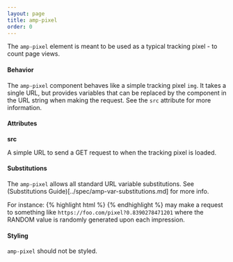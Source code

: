 ```yaml
---
layout: page
title: amp-pixel
order: 0
---
```

<!---
Copyright 2015 The AMP HTML Authors. All Rights Reserved.

Licensed under the Apache License, Version 2.0 (the "License");
you may not use this file except in compliance with the License.
You may obtain a copy of the License at

      http://www.apache.org/licenses/LICENSE-2.0

Unless required by applicable law or agreed to in writing, software
distributed under the License is distributed on an "AS-IS" BASIS,
WITHOUT WARRANTIES OR CONDITIONS OF ANY KIND, either express or implied.
See the License for the specific language governing permissions and
limitations under the License.
-->



The `amp-pixel` element is meant to be used as a typical tracking pixel - to count page views.

#### Behavior

The `amp-pixel` component behaves like a simple tracking pixel `img`. It takes a single URL, but provides variables that can be replaced by the component in the URL string when making the request. See the `src` attribute for more information.

#### Attributes

**src**

A simple URL to send a GET request to when the tracking pixel is loaded.

#### Substitutions

The `amp-pixel` allows all standard URL variable substitutions.
See (Substitutions Guide)[../spec/amp-var-substitutions.md] for more info.

For instance:
{% highlight html %}
<amp-pixel src="https://foo.com/pixel?RANDOM"></amp-pixel>
{% endhighlight %}
may make a request to something like `https://foo.com/pixel?0.8390278471201` where the RANDOM value is randomly generated upon each impression.

#### Styling

`amp-pixel` should not be styled.
